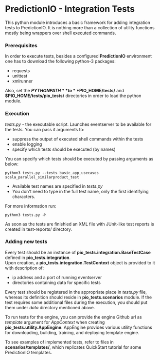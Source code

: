 # PredictionIO - Integration Tests

This python module introduces a basic framework for adding integration tests to
PredictionIO. It is nothing more than a collection of utility functions mostly being wrappers
over shell executed commands.

### Prerequisites
In order to execute tests, besides a configured **PredictionIO** environment one
has to download the following python-3 packages:
* requests
* unittest
* xmlrunner

Also, set the **$PYTHONPATH** to **$PIO_HOME/tests/** and **$PIO_HOME/tests/pio_tests/**
directories in order to load the python module.

### Execution
*tests.py* - the executable script. Launches eventserver to be available for the tests.
You can pass it arguments to:
* suppress the output of executed shell commands within the tests
* enable logging
* specify which tests should be executed (by names)

You can specify which tests should be executed by passing arguments as below:
```shell
python3 tests.py --tests basic_app_usecases scala_parallel_similarproduct_test
```
* Available test names are specified in *tests.py*
* You don't need to type in the full test name, only the first identifying characters.

For more information run:
```shell
python3 tests.py -h
```

As soon as the tests are finishied an XML file with JUnit-like test reports 
is created in test-reports/ directory.

### Adding new tests
Every test should be an instance of **pio_tests.integration.BaseTestCase** defined in **pio_tests.integration**.  
Upon creation, a **pio_tests.integration.TestContext**  object is provided to it with description of:
* ip address and a port of running eventserver
* directories containing data for specific tests

Every test should be registered in the appropriate place in *tests.py* file, whereas
its definition should reside in **pio_tests.scenarios** module. If the test requires some additional files
during the execution, you should put them under *data* directory mentioned above.

To run tests for the engine, you can provide the engine Github url as *template* argument
for *AppContext* when creating **pio_tests.utility.AppEngine**. AppEngine provides various utility functions
for downloading, building, training, and deploying template engine.

To see examples of implemented tests, refer to files in **scenarios/templates/**,
which replicates QuickStart tutorial for some PredictionIO templates.
